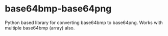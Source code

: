 # base64bmp-base64png
Python based library for converting base64bmp to base64png. Works with multiple base64bmp (array) also.
